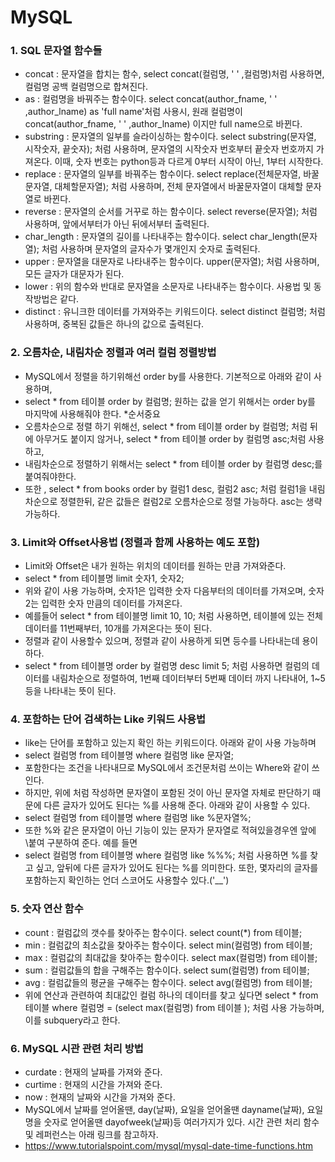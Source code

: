 # MySQL
### 1. SQL 문자열 함수들
- concat : 문자열을 합치는 함수, select concat(컬럼명, ' ' ,컬럼명)처럼 사용하면, 컬럼명 공백 컬럼명으로 합쳐진다.
- as : 컬럼명을 바꿔주는 함수이다. select concat(author_fname, ' ' ,author_lname) as 'full name'처럼 사용시, 원래 컬럼명이concat(author_fname, ' ' ,author_lname) 이지만 full name으로 바뀐다.
- substring : 문자열의 일부를 슬라이싱하는 함수이다. select substring(문자열, 시작숫자, 끝숫자); 처럼 사용하며, 문자열의 시작숫자 번호부터 끝숫자 번호까지 가져온다. 이때, 숫자 번호는 python등과 다르게 0부터 시작이 아닌, 1부터 시작한다.
- replace : 문자열의 일부를 바꿔주는 함수이다. select replace(전체문자열, 바꿀문자열, 대체할문자열); 처럼 사용하며, 전체 문자열에서 바꿀문자열이 대체할 문자열로 바뀐다.
- reverse : 문자열의 순서를 거꾸로 하는 함수이다. select reverse(문자열); 처럼 사용하며, 앞에서부터가 아닌 뒤에서부터 출력된다.
- char_length : 문자열의 길이를 나타내주는 함수이다. select char_length(문자열); 처럼 사용하며 문자열의 글자수가 몇개인지 숫자로 출력된다.
- upper : 문자열을 대문자로 나타내주는 함수이다. upper(문자열); 처럼 사용하며, 모든 글자가 대문자가 된다.
- lower : 위의 함수와 반대로 문자열을 소문자로 나타내주는 함수이다. 사용법 및 동작방법은 같다.
- distinct : 유니크한 데이터를 가져와주는 키워드이다. select distinct 컬럼명; 처럼 사용하며, 중복된 값들은 하나의 값으로 출력된다.

### 2. 오름차순, 내림차순 정렬과 여러 컬럼 정렬방법
- MySQL에서 정렬을 하기위해선 order by를 사용한다. 기본적으로 아래와 같이 사용하며,
- select * from 테이블 order by 컬럼명; 원하는 값을 얻기 위해서는 order by를 마지막에 사용해줘야 한다. *순서중요
- 오름차순으로 정렬 하기 위해선, select * from 테이블 order by 컬럼명; 처럼 뒤에 아무거도 붙이지 않거나, select * from 테이블 order by 컬럼명 asc;처럼 사용하고,
- 내림차순으로 정렬하기 위해서는 select * from 테이블 order by 컬럼명 desc;를 붙여줘야한다.
- 또한 , select * from books order by 컬럼1 desc, 컬럼2 asc; 처럼 컬럼1을 내림차순으로 정렬한뒤, 같은 값들은 컬럼2로 오름차순으로 정렬 가능하다. asc는 생략 가능하다.

### 3. Limit와 Offset사용법 (정렬과 함께 사용하는 예도 포함)
- Limit와 Offset은 내가 원하는 위치의 데이터를 원하는 만큼 가져와준다.
- select * from 테이블명 limit 숫자1, 숫자2;
- 위와 같이 사용 가능하며, 숫자1은 입력한 숫자 다음부터의 데이터를 가져오며, 숫자2는 입력한 숫자 만큼의 데이터를 가져온다.
- 예를들어 select * from 테이블명 limit 10, 10; 처럼 사용하면, 테이블에 있는 전체 데이터를 11번째부터, 10개를 가져온다는 뜻이 된다.
- 정렬과 같이 사용할수 있으며, 정렬과 같이 사용하게 되면 등수를 나타내는데 용이하다.
- select * from 테이블명 order by 컬럼명 desc limit 5; 처럼 사용하면 컬럼의 데이터를 내림차순으로 정렬하여, 1번째 데이터부터 5번째 데이터 까지 나타내어, 1~5등을 나타내는 뜻이 된다.

### 4. 포함하는 단어 검색하는 Like 키워드 사용법
- like는 단어를 포함하고 있는지 확인 하는 키워드이다. 아래와 같이 사용 가능하며
- select 컬럼명 from 테이블명 where 컬럼명 like 문자열;
- 포함한다는 조건을 나타내므로 MySQL에서 조건문처럼 쓰이는 Where와 같이 쓰인다.
- 하지만, 위에 처럼 작성하면 문자열이 포함된 것이 아닌 문자열 자체로 판단하기 때문에 다른 글자가 있어도 된다는 %를 사용해 준다. 아래와 같이 사용할 수 있다.
- select 컬럼명 from 테이블명 where 컬럼명 like %문자열%;
- 또한 %와 같은 문자열이 아닌 기능이 있는 문자가 문자열로 적혀있을경우엔 앞에 \붙여 구분하여 준다. 예를 들면
- select 컬럼명 from 테이블명 where 컬럼명 like %\%%; 처럼 사용하면 %를 찾고 싶고, 앞뒤에 다른 글자가 있어도 된다는 %를 의미한다. 또한, 몇자리의 글자를 포함하는지 확인하는 언더 스코어도 사용할수 있다.('__') 

### 5. 숫자 연산 함수
- count : 컬럼값의 갯수를 찾아주는 함수이다. select count(*) from 테이블;
- min : 컬럼값의 최소값을 찾아주는 함수이다. select min(컬럼명) from 테이블;
- max : 컬럼값의 최대값을 찾아주는 함수이다. select max(컬럼명) from 테이블;
- sum : 컬럼값들의 합을 구해주는 함수이다. select sum(컬럼명) from 테이블;
- avg : 컬럼값들의 평균을 구해주는 함수이다. select avg(컬럼명) from 테이블;
- 위에 연산과 관련하여 최대값인 컬럼 하나의 데이터를 찾고 싶다면 select * from 테이블 where 컬럼명 =  (select max(컬럼명) from 테이블 ); 처럼 사용 가능하며, 이를 subquery라고 한다.

### 6. MySQL 시관 관련 처리 방법
- curdate : 현재의 날짜를 가져와 준다.
- curtime : 현재의 시간을 가져와 준다.
- now : 현재의 날짜와 시간을 가져와 준다.
- MySQL에서 날짜를 얻어올땐, day(날짜), 요일을 얻어올땐 dayname(날짜), 요일명을 숫자로 얻어올땐 dayofweek(날짜)등 여러가지가 있다. 시간 관련 처리 함수 및 레퍼런스는 아래 링크를 참고하자.
- https://www.tutorialspoint.com/mysql/mysql-date-time-functions.htm





